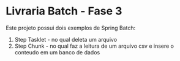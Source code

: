 # Livraria Batch - Fase 3

Este projeto possui dois exemplos de Spring Batch:
1. Step Tasklet - no qual deleta um arquivo
2. Step Chunk - no qual faz a leitura de um arquivo csv e insere o conteudo em um banco de dados